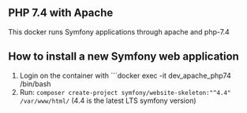 ## PHP 7.4 with Apache
This docker runs Symfony applications through apache and php-7.4

## How to install a new Symfony web application

1. Login on the container with ```docker exec -it dev_apache_php74 /bin/bash
2. Run: ```composer create-project symfony/website-skeleton:"^4.4" /var/www/html/``` (4.4 is the latest LTS symfony version)
